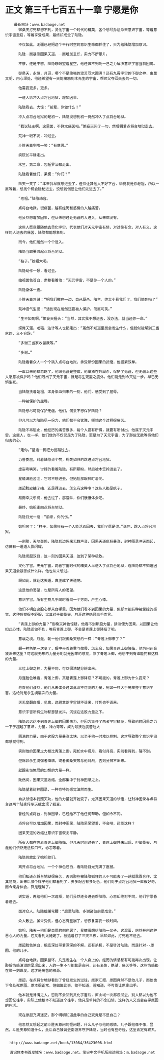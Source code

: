 # 正文 第三千七百五十一章 宁愿是你
        最新网址：www.badaoge.net
          御桑天打死都想不到，灵化宇宙一个时代的精英，各个想尽办法杀来意识宇宙，等着意识宇宙重启，等着享受成果，最终却成全了陆隐。
      
          不仅如此，无疆已经把这个平行时空的意识生命都抓住了，只为给陆隐增加意识。
      
          陆隐一面暴涨因果天道，一面增加意识，实力不断攀升。
      
          不够，还是不够，陆隐睁眼望着星空，他还做不到凭一己之力解决意识宇宙当前困境。
      
          御桑天，永恒，月涯，哪个不是绝强的渡苦厄大圆满？还有九霄宇宙的下御之神，虫巢文明，内心深处，他还希望有一天能接触到木先生的宇宙，帮师父夺回失去的一切。
      
          他需要更多，更多。
      
          一道人影冲入点将台地狱，增加因果。
      
          陆隐看去，大惊：“前辈，你做什么？”
      
          冲入点将台地狱的是初一，陆隐没想到初一竟然冲入了点将台地狱。
      
          “我说陆主啊，这里面，不算太痛苦吧。”策妄天问了一句，然后朝着点将台地狱走去。
      
          荒神一眼不发，冲过去。
      
          斗胜天尊咧嘴一笑：“有意思。”
      
          疯院长平静走出。
      
          木竺，第二命，包括罗汕都走出。
      
          陆隐看着他们，呆愣：“你们？”
      
          陆天一笑了：“本来我早就想进去了，但怕让其他人不好下台，毕竟我是你老祖，所以一直等着，想找个机会隐秘进去，没想到倒是让他们先进去了。”
      
          “老祖。”陆隐动容。
      
          点将台地狱，很痛苦，越有经历和感情的人越痛苦。
      
          他虽然想增加因果，但从未想过让无疆的人进入，从来都没有。
      
          这些人愿意跟随他去灵化宇宙，代表他们对天元宇宙有情，对过往有念，对人有义，这样的人进去的痛苦，陆隐都能想象到。
      
          而今，他们居然一个个进入。
      
          陆隐当即要收起点将台地狱。
      
          “柱子。”始祖大喝。
      
          陆隐动作一顿，看过去。
      
          始祖面色苍白，肃穆看着他：“天元宇宙，不是你一个人的。”
      
          陆隐身体一震。
      
          斗胜天尊冷傲：“把我们撇在一边，自己厮杀，陆主，你太小看我们了，我们怕死吗？”
      
          荒神语气生硬：“活到现在居然还要被人保护，简直可笑。”
      
          “生不如死啊。”策妄天摇头：“当然，其实我不想进去，没办法，就当还你一命。”
      
          蝶舞天涯，老韬，边计等人也都走出：“虽然不知道里面会发生什么，但貌似能帮到三当家的，义不容辞。”
      
          “多谢三当家收留我等。”
      
          “多谢…”
      
          陆隐看着众人一个个跳入点将台地狱，承受那份因果的折磨，他握紧双拳。
      
          一直以来他都忽略了，他跟无疆是整体，他单独在外厮杀，保护了无疆，但无疆上这些人愿意被保护吗？他们既出了天元宇宙，就是将生死置之度外，他们能走到今天这一步，早已无惧生死。
      
          当陆隐扶着始祖，浑身染血归来的一刻，他们，感受到了屈辱。
      
          一种被保护的屈辱。
      
          陆隐想尽可能保护无疆，他们，何尝不想保护陆隐？
      
          但凡可以为陆隐尽一份力，他们都不会犹豫，哪怕这个过程很痛苦。
      
          陆隐不再阻止，他经历的痛苦很多，每个人要有所得，就要有所付出，他属于天元宇宙，这些人，也一样，他们做的不仅仅是为了陆隐，更是为了天元宇宙，为了那些无数等待他们归去的心。
      
          “走你。”星蟾一脚把力兽踹过去。
      
          力兽委屈，对着陆隐点个赞，视死如归的跳进点将台地狱。
      
          虚妄咧嘴笑，讨好的看着陆隐，有所期盼，然后被木竺拎进去了。
      
          星蟾满脸苦涩，它可不想进去，但始祖那眼神盯着呢。
      
          原起脸皮抽了抽，还是得进去，怎么有这种事？这些人都是疯子。
      
          易商幸灾乐祸，他去过了，那滋味，你们慢慢体会吧。
      
          最终，始祖走向点将台地狱。
      
          陆隐目光一缩：“前辈，你的伤。”
      
          始祖笑了：“柱子，如果只有一个人能活着回去，我们宁愿是你。”说完，跳入点将台地狱。
      
          一刹那，天地轰鸣，陆隐耳边传来无数声音，因果天道疯狂暴涨，封神图录冲天而起，仿佛有一道道人影闪耀。
      
          陆隐闭起双目，这一刻的因果天道，达到了某种极致。
      
          灵化宇宙，天元宇宙，两者宇宙时代的精英大半进入了点将台地狱，连陆隐都不知道因果天道会暴涨成什么样，他也从未想过。
      
          既如此，就让这天道，真正成了天道吧。
      
          这是他的渴望，也是所有人的渴望。
      
          意识宇宙，所有生物几乎同时看向一个方向，产生心悸。
      
          他们不明白这股心悸来自哪里，因为他们看不到因果的力量，但却本能有种被掌控的感觉，这种感觉很不舒服，尤其对于御桑天，月涯这种绝顶高手而言。
      
          “青莲上御的力量？”御桑天神色惊疑，他看不到那股力量，猜测便为因果，以因果让他如此心悸，陆隐还做不到，唯有青莲上御，不会是青莲上御降临了吧。
      
          意壤之境，月涯，朝一他们跟御桑天想的一样：“青莲上御来了？”
      
          朝一神色第一次变了，眼中带着尊重与敬畏，怎么会，如果青莲上御降临，他为何还会被派来这里？可这股无形的力量分明就是因果的感觉，除了青莲上御，他想不到有谁能拥有这样的力量。
      
          三位上御之神，力量不同，可以很清楚分辨出来。
      
          月涯脸色难看，青莲上御，真是青莲上御降临？不可能的，青莲上御为什么要来？
      
          老首他们骇然，他们从未体会过如此深不可测的力量，宛如一只大手笼罩整个意识宇宙，这绝对是永生境层次的力量。
      
          灭无皇翻白眼，见鬼，这趟意识宇宙就不该来，打死也不该来。
      
          意识宇宙所有生物都瑟瑟发抖，沉浸在这股力量之下。
      
          陆隐远远达不到青莲上御的因果伟力，但因为集齐了两者宇宙精英，导致他的因果之力一下子超越了意识，力量，神力等等，成为最接近度苦厄大
      
          圆满的力量，由于这股力量暴涨太快，以至于他一时难以控制，这才导致整个意识宇宙都感觉得到。
      
          实则他的因果之力相比青莲上御，宛如水中捞月，看似月亮，实则看得到，碰不到。
      
          但除非永生境强者降临，或者御桑天等与他对战，否则分辨不出来。
      
          就跟永恒施展的幻想的力量一样。
      
          陡然间，因果天道收缩，全部集中于封神图录之上。
      
          陆隐望着封神图录，一种奇特的感觉油然而生。
      
          自从领悟本我照天功，他的力量就开始变了，尤其因果天道的领悟，让封神图录与点将台这两个陆家传承天赋出现了蜕变。
      
          曾经的点将台，封神图录，已经给不了他任何帮助，但如今不同。
      
          点将台可以增加因果，而封神图录，陆隐呆呆望着，不会吧，还能这样？
      
          因果天道的收缩让意识宇宙恢复平静。
      
          所有人都在等着青莲上御降临，但几天时间过去了，青莲上御并未出现，但御桑天，月涯他们依然无法松口气，忐忑等着。
      
          陆隐则放出了始祖他们。
      
          离开点将台地狱，一个个神色苍白，看陆隐目光充满了震撼。
      
          他们知道点将台地狱很痛苦，否则那些被陆隐抓住的人不可能去了一趟就乖乖合作，尤其易商，出来后那个样子他们都看到了，要多配合有多配合，他们对于点将台地狱一直很好奇，而今亲身体会，算是理解了。
      
          说实话，再给他们一次选择，他们虽然还会进去帮陆隐，心态却绝对不同，他们宁愿昏着进去。
      
          面对众人，陆隐缓缓弯腰：“后辈陆隐，多谢诸位前辈成全。”
      
          众人散去，虽未受伤，但心态有些崩了，想恢复需要一段时间。
      
          始祖，陆天一他们是自愿的倒也罢了，星蟾很想给陆隐一叉子，这混蛋，居然开创这种恶心人的力量，它又看到太姥姥了，被追着打了三天三夜，早知如此，打死也不进去。
      
          原起脸色煞白，眼底深处带着深深的不解，还有杀机，不是针对陆隐，而是针对--原图，他的儿子。
      
          点将台地狱，因果循环，凡是发生在一个人身上的，经历的情感都有可能再次出现，让那份情感清澈的呈现出来，人的一生不可能都是高兴，还有哀伤，绝望，痛苦等等，这些情感都在那一刻爆发，这才是痛苦的根源。
      
          原起，在点将台地狱看到了曾经发生的过往，原家汇报，原图竟然不是他儿子，而他也下令处死原图，原本很正常，但偏偏此事，他不知道，若知道，不可能让原家出手。
      
          他本就是薄情之人，否则不会回到灵化宇宙后，庐山域一次都没回去，别人都以为他不想回忆往事，实际上他根本不知道这个往事，他只是单纯的不念旧情，这样的人又岂会在乎原图的死活。
      
          现在原起充满迷茫，那个明明知道此事的自己究竟是不是自己？
      
          他忽然又想起之前斗胜天尊问的怪问题，什么儿子与他的感情，儿子跟他像不像，显然，斗胜天尊知道什么，此后自己被调去南游界守护陆隐，当时也有些奇怪，这里肯定有联系。
      
      
      http://www.badaoge.net/book/13084/36423006.html
      
      请记住本书首发域名：www.badaoge.net。笔尖中文手机版阅读网址：m.badaoge.net